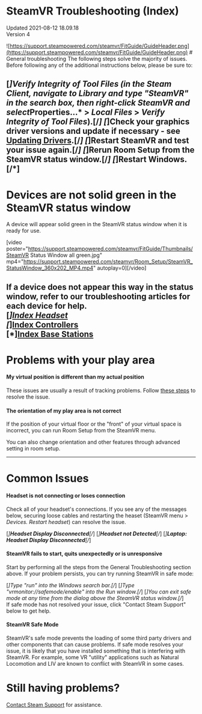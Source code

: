 # SteamVR Troubleshooting (Index)
Updated 2021-08-12 18.09.18  
Version 4  

![https://support.steampowered.com/steamvr/FitGuide/GuideHeader.png](https://support.steampowered.com/steamvr/FitGuide/GuideHeader.png) # General troubleshooting
The following steps solve the majority of issues. Before following any of the additional instructions below, please be sure to:  
  
[*]Verify Integrity of Tool Files (in the Steam Client, navigate to *Library* and type "SteamVR" in the search box, then right-click SteamVR and select*Properties...* > *Local Files* > *Verify Integrity of Tool Files*).[/*]  			[*]Check your graphics driver versions and update if necessary - see [Updating Drivers](https://help.steampowered.com/en/faqs/view/5799-495F-1F25-D15B).[/*]  			[*]Restart SteamVR and test your issue again.[/*]  			[*]Rerun Room Setup from the SteamVR status window.[/*]  			[*]Restart Windows.[/*]
---
  
  
# Devices are not solid green in the SteamVR status window
A device will appear solid green in the SteamVR status window when it is ready for use.  
  
[video poster="https://support.steampowered.com/steamvr/FitGuide/Thumbnails/SteamVR Status Window all green.jpg" mp4="https://support.steampowered.com/steamvr/Room_Setup/SteamVR_StatusWindow_360x202_MP4.mp4" autoplay=0][/video]  
  
If a device does not appear this way in the status window, refer to our troubleshooting articles for each device for help.  
[*][Index Headset](https://help.steampowered.com/en/faqs/view/7D79-694F-CD36-CC9A#hmdnotgreen)  
[*][Index Controllers](https://help.steampowered.com/en/faqs/view/57B5-E574-406A-4E61#knucklenotgreen)  
[*][Index Base Stations](https://help.steampowered.com/en/faqs/view/1AF1-670B-FF5C-3323#basenotgreen)
---
  
  
 # Problems with your play area
#### My virtual position is different than my actual position
These issues are usually a result of tracking problems. Follow [these steps](https://help.steampowered.com/en/faqs/view/1AF1-670B-FF5C-3323#tracking) to resolve the issue.  
  
#### The orientation of my play area is not correct
If the position of your virtual floor or the "front" of your virtual space is incorrect, you can run Room Setup from the SteamVR menu.  
  
You can also change orientation and other features through advanced setting in room setup.  
  

---
# Common Issues
#### Headset is not connecting or loses connection
Check all of your headset's connections. If you see any of the messages below, securing loose cables and restarting the heaset (SteamVR menu > *Devices.* *Restart headset*) can resolve the issue.  
  
[*]**Headset Display Disconnected**[/*]  				[*]**Headset not Detected**[/*]  				[*]**Laptop: Headset Display Disconnected**[/*]  
#### SteamVR fails to start, quits unexpectedly or is unresponsive
Start by performing all the steps from the General Troubleshooting section above. If your problem persists, you can try running SteamVR in safe mode:  
  
[*]Type "run" into the Windows search bar.[/*]  			[*]Type "vrmonitor://safemode/enable" into the Run window.[/*]  			[*]You can exit safe mode at any time from the dialog above the SteamVR status window.[/*]  
If safe mode has not resolved your issue, click "Contact Steam Support" below to get help.  
  
#### SteamVR Safe Mode
SteamVR's safe mode prevents the loading of some third party drivers and other components that can cause problems. If safe mode resolves your issue, it is likely that you have installed something that is interfering with SteamVR. For example, some VR "utility" applications such as Natural Locomotion and LIV are known to conflict with SteamVR in some cases.  
  
# Still having problems?
  
[Contact Steam Support](https://help.steampowered.com/en/wizard/HelpWithVRHardware) for assistance.